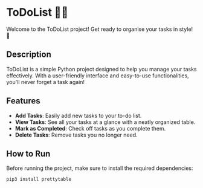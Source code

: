 # ToDoList 📝✨

Welcome to the ToDoList project! Get ready to organise your tasks in style! 🌟

## Description

ToDoList is a simple Python project designed to help you manage your tasks effectively. With a user-friendly interface and easy-to-use functionalities, you'll never forget a task again!

## Features

- **Add Tasks**: Easily add new tasks to your to-do list.
- **View Tasks**: See all your tasks at a glance with a neatly organized table.
- **Mark as Completed**: Check off tasks as you complete them.
- **Delete Tasks**: Remove tasks you no longer need.

## How to Run

Before running the project, make sure to install the required dependencies:

```bash
pip3 install prettytable
